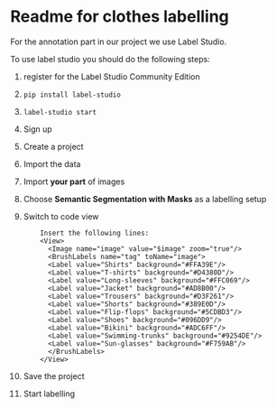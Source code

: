 # Readme for clothes labelling

For the annotation part in our project we use Label Studio.

To use label studio you should do the following steps:
 1. register for the Label Studio Community Edition
 2. `pip install label-studio`
 3. `label-studio start`
 4. Sign up
 5. Create a project
 6. Import the data
 7. Import **your part** of images
 8. Choose **Semantic Segmentation with Masks** as a labelling setup
 9. Switch to code view

    		Insert the following lines:
    		<View>
		      <Image name="image" value="$image" zoom="true"/>
		      <BrushLabels name="tag" toName="image">
		      <Label value="Shirts" background="#FFA39E"/>
		      <Label value="T-shirts" background="#D4380D"/>
		      <Label value="Long-sleeves" background="#FFC069"/>
		      <Label value="Jacket" background="#AD8B00"/>
			  <Label value="Trousers" background="#D3F261"/>
		      <Label value="Shorts" background="#389E0D"/>
		      <Label value="Flip-flops" background="#5CDBD3"/>
		      <Label value="Shoes" background="#096DD9"/>
		      <Label value="Bikini" background="#ADC6FF"/>
		      <Label value="Swimming-trunks" background="#9254DE"/>
		      <Label value="Sun-glasses" background="#F759AB"/>
		      </BrushLabels>
		    </View> 
 11. Save the project
10. Start  labelling

  
 
